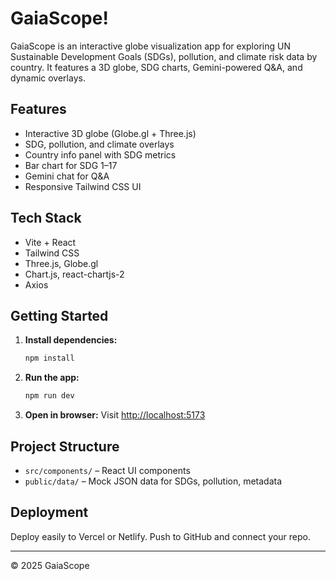 # GaiaScope!

GaiaScope is an interactive globe visualization app for exploring UN Sustainable Development Goals (SDGs), pollution, and climate risk data by country. It features a 3D globe, SDG charts, Gemini-powered Q&A, and dynamic overlays.

## Features
- Interactive 3D globe (Globe.gl + Three.js)
- SDG, pollution, and climate overlays
- Country info panel with SDG metrics
- Bar chart for SDG 1–17
- Gemini chat for Q&A
- Responsive Tailwind CSS UI

## Tech Stack
- Vite + React
- Tailwind CSS
- Three.js, Globe.gl
- Chart.js, react-chartjs-2
- Axios

## Getting Started
1. **Install dependencies:**
   ```sh
   npm install
   ```
2. **Run the app:**
   ```sh
   npm run dev
   ```
3. **Open in browser:**
   Visit [http://localhost:5173](http://localhost:5173)

## Project Structure
- `src/components/` – React UI components
- `public/data/` – Mock JSON data for SDGs, pollution, metadata

## Deployment
Deploy easily to Vercel or Netlify. Push to GitHub and connect your repo.

---

© 2025 GaiaScope
